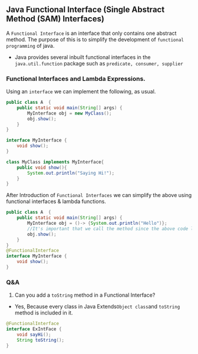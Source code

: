 ## Java Functional Interface (Single Abstract Method (SAM) Interfaces)

A `Functional Interface` is an interface that only contains one abstract method. The purpose of this is to simplify the development of `functional programming` of java.

- Java provides several inbuilt functional interfaces in the `java.util.function` package such as `predicate, consumer, supplier`

### Functional Interfaces and Lambda Expressions.

Using an `interface` we can implement the following, as usual.

```java
public class A  {
    public static void main(String[] args) {
        MyInterface obj = new MyClass();
        obj.show();
    }
}

interface MyInterface {
    void show();
}

class MyClass implements MyInterface{
    public void show(){
        System.out.println("Saying Hi!");
    }
}
```

After Introduction of `Functional Interfaces` we can simplify the above using functional interfaces & lambda functions.

```java
public class A  {
    public static void main(String[] args) {
        MyInterface obj = ()-> {System.out.println("Hello")};
        //It's important that we call the method since the above code line will not call the function.
        obj.show();
    }
}
@FunctionalInterface
interface MyInterface {
    void show();
}
```


### Q&A
1) Can you add a `toString` method in a Functional Interface?
- Yes, Because every class in Java Extends` Object class `and `toString` method is included in it.
```java
@FunctionalInterface
interface ExIntFace {
    void sayHi();
    String toString();
}
```